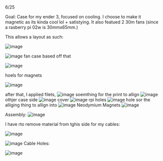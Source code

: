 6/25

Goal: Case for my ender 3, focused on cooling. I choose to make it magnetic as its kinda cool lol + satistying. It also featued 2 30m fans (since a rasberry pi 02w is 30mmx65mm.)

This allows a layout as such: 

 ![image](https://github.com/user-attachments/assets/7193a171-dd17-445b-868b-73dc5ac8ab1e)


![image](https://github.com/user-attachments/assets/78e39d88-5e31-4a4e-aadd-7964a1cf9395)
fan case based off that 

![image](https://github.com/user-attachments/assets/c47df648-fc2f-4a52-8aad-9ebf089d2874)

hoels for magnets

![image](https://github.com/user-attachments/assets/63ab9967-0384-4826-8ca9-1ecd3cd61dab)

after that, I applied filets,
![image](https://github.com/user-attachments/assets/f08adb94-8b14-4f51-a1ed-7486d4a8843a)
soemthing for the print to allign 
![image](https://github.com/user-attachments/assets/55e59318-e8b3-46a4-9afb-e8d176820762)
othjer case side 
![image](https://github.com/user-attachments/assets/24354a62-7fb9-4df8-8bf4-b49d51dd03f6)
cover
![image](https://github.com/user-attachments/assets/382b640b-e576-407e-bafa-faf6cd6786c1)
rpi holes
![image](https://github.com/user-attachments/assets/a10bafca-de03-4d51-933a-a2e635011476)
hole sor the alliging thing to allign into 
![image](https://github.com/user-attachments/assets/8d78f0bc-efd2-40da-b093-30ab285be5a5)
Neodymium Magnets
![image](https://github.com/user-attachments/assets/60aa222c-18e8-44f1-af43-2551c76b5584)

Assembly:
![image](https://github.com/user-attachments/assets/1e37d00f-fcf2-43e2-a7d1-22d7578a734c)

I have rto remove material from tghis side for my cables:

![image](https://github.com/user-attachments/assets/90cd0a44-a664-41f1-b0b8-834a8f0094bc)

![image](https://github.com/user-attachments/assets/04eccf04-4a87-4f5b-8e0a-34f024239bc8)
Cable Holes:

![image](https://github.com/user-attachments/assets/dbdd7ae3-2589-4436-8a20-fbb0d2a76995)

